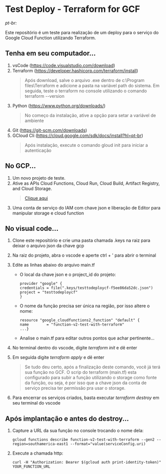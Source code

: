 # Test Deploy - Terraform for GCF
_pt-br:_

Este repositório é um teste para realização de um deploy para o serviço do Google Cloud Function utilizando Terraform.

## Tenha em seu computador...

1. vsCode (https://code.visualstudio.com/download)
2. Terraform (https://developer.hashicorp.com/terraform/install)
    > Após download, salve o arquivo .exe dentro de c:\Program files\Terraform e adicione a pasta na variável path do sistema. Em seguida, teste o terraform no console utilizando o comando terraform --version
3. Python (https://www.python.org/downloads/)
    > No começo da instalação, ative a opção para setar a variável de ambiente
4. Git (https://git-scm.com/downloads)
5. GCloud Cli (https://cloud.google.com/sdk/docs/install?hl=pt-br)
    > Após instalação, execute o comando gloud init para iniciar a autenticação

## No GCP...

1. Um novo projeto de teste.
2. Ative as APIs Cloud Functions, Cloud Run, Cloud Build, Artifact Registry, and Cloud Storage.
    > [Clique aqui]("https://console.cloud.google.com/flows/enableapi?apiid=cloudbuild.googleapis.com%2Crun.googleapis.com%2Cartifactregistry.googleapis.com%2Ccloudfunctions.googleapis.com%2Cstorage.googleapis.com&%3Bredirect=https%3A%2F%2Fcloud.google.com%2Ffunctions%2Fdocs%2Ftutorials%2Fterraform&hl=pt-br&_ga=2.145621876.1144589206.1708107338-54807114.1692367092&_gac=1.148005445.1706744182.CjwKCAiA_OetBhAtEiwAPTeQZ1Ca3Vvw9xohy0CRv8OFW5-TFXqPcPyw_wyU6ulbFSRjbu9F87fiehoCky4QAvD_BwE")
3. Uma conta de serviço do IAM com chave json e liberação de Editor para manipular storage e cloud function

## No visual code...
1. Clone este repositório e crie uma pasta chamada .keys na raiz para deixar o arquivo json da chave gcp
2. Na raiz do projeto, abra o vscode e aperte ctrl + ' para abrir o terminal
3. Edite as linhas abaixo do arquivo main.tf

    * O local da chave json e o project_id do projeto:
        ```
        provider "google" {
        credentials = file(".keys/testtodeploycf-f5ee86da52dc.json")
        project = "testtodeploycf"
        }
        ```
    * O nome da função precisa ser única na região, por isso altere o nome:
        ```
        resource "google_cloudfunctions2_function" "default" {
        name        = "function-v2-test-with-terraform"
        ...}
        ```

    * Analise o main.tf para editar outros pontos que achar pertinente...

4. No terminal dentro do vscode, digite _terraform init_ e dê enter
5. Em seguida digite _terraform apply_ e dê enter
    > Se tudo deu certo, após a finalização deste comando, você já terá sua função no GCF.
    O scrip do terraform (main.tf) esta configurado para subir a função utilizando o storage como fonte da função, ou seja, é por isso que a chave json da conta de serviço precisa ter permissão pra usar o storage.
6. Para encerrar os serviços criados, basta executar _terraform destroy_ em seu terminal do vscode

## Após implantação e antes do destroy...
1. Capture a URL da sua função no console trocando o nome dela:
    ``` 
    gcloud functions describe function-v2-test-with-terraform --gen2 --region=southamerica-east1 --format="value(serviceConfig.uri)
    ```

2. Execute a chamada http:
    ```
    curl -H "Authorization: Bearer $(gcloud auth print-identity-token)" YOUR_FUNCTION_URL
    ```

